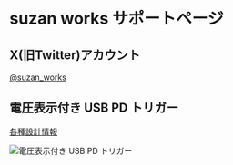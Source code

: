 # suzan works サポートページ

## X(旧Twitter)アカウント
[@suzan_works](https://twitter.com/suzan_works)

## 電圧表示付き USB PD トリガー
[各種設計情報](https://github.com/suzan-works/USBPDTrigger-VoltDisplay)

![電圧表示付き USB PD トリガー](https://github.com/suzan-works/USBPDTrigger-VoltDisplay/blob/main/%E4%BD%BF%E7%94%A8%E4%BE%8B.png)
